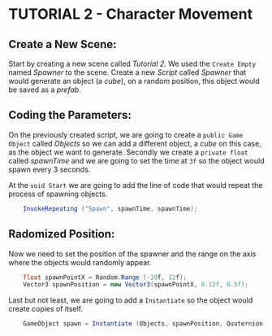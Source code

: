 # **TUTORIAL 2 - Character Movement**

## Create a New Scene:

Start by creating a new scene called *Tutorial 2*.
We used the `Create Empty` named *Spawner* to the scene.
Create a new *Script* called *Spawner* that would generate an object (a *cube*), on a random position, this object would be saved as a *prefab*.

## Coding the Parameters:

On the previously created script, we are going to create a `public Game Object` called *Objects* so we can add a different object, a *cube* on this case, as the object we want to generate.
Secondly we create a `private float` called *spawnTime* and we are going to set the time at `3f` so the object would spawn every 3 seconds.

At the `void Start` we are going to add the line of code that would repeat the process of spawning objects.

``` C#
    InvokeRepeating ("Spawn", spawnTime, spawnTime);
```

## Radomized Position:

Now we need to set the position of the spawner and the range on the axis where the objects would randomly appear. 
``` C#
    float spawnPointX = Random.Range (-10f, 12f);
    Vector3 spawnPosition = new Vector3(spawnPointX, 0.12f, 0.5f);
```
Last but not least, we are going to add a `Instantiate` so the object would create copies of itself.
``` C#
    GameObject spawn = Instantiate (Objects, spawnPosition, Quaternion.identity);
```